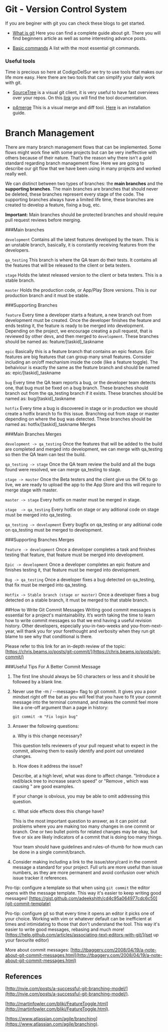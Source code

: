 # Git - Version Control System

If you are beginer with git you can check these blogs to get started.

* [What is git](https://www.atlassian.com/git/tutorials/what-is-git) Here you can find a complete guide about git. There you will find beginners article as well as some interesting advance posts.

* [Basic commands](http://rogerdudler.github.io/git-guide/) A list with the most essential git commands.

### Useful tools

Time is precious so here at CodigoDelSur we try to use tools that makes our life more easy. Here there are two tools that can simplify your daily work with git.

* [SourceTree](https://www.sourcetreeapp.com)  is a visual git client, it is very useful to have fast overviews over your repos. On this [link](https://confluence.atlassian.com/get-started-with-sourcetree?_ga=1.261810574.2009675791.1460052474) you will find the tool documentation.

* [p4merge](https://www.perforce.com/product/components/perforce-visual-merge-and-diff-tools) This is a visual merge and diff tool. [Here](https://gist.github.com/tony4d/3454372) is an installation guide.

# Branch Management
There are many branch management flows that can be implemented. Some flows might work fine with some projects but can be very ineffective with others because of their nature. That’s the reason why there isn't a gold standard regarding branch management flow. Here we are going to describe our git flow that we have been using in many projects and worked really well.


We can distinct between two types of branches: the **main branches** and the **supporting branches**. The main branches are branches that should never be deleted, these branches represent every stage of the code. The supporting branches always have a limited life time, these branches are created to develop a feature, fixing a bug, etc.

**Important:** Main branches should be protected branches and should require pull request reviews before merging.

###Main branches

`development` Contains all the latest features developed by the team. This is an unstable branch, basically, it is constantly receiving features from the developers.

`qa_testing` This branch is where the QA team do their tests. It contains all the features that will be released to the client or beta testers.

`stage` Holds the latest released version to the client or beta testers. This is a stable branch.

`master` Holds the production code, or App/Play Store versions. This is our production branch and it must be stable.

###Supporting Branches

`feature` Every time a developer starts a feature, a new branch out from development must be created. Once the developer finishes the feature and ends testing it, the feature is ready to be merged into development. Depending on the project, we encourage creating a pull request, that is reviewed by other devs, and then merged to `development`.
These branches should be named as:
feature/[taskid]_taskname

`epic` Basically this is a feature branch that contains an epic feature. Epic features are big features that can group many small features. Consider including an on/off mechanism inside the code (like a feature toggle). The behaiviour is exactly the same as the feature branch and should be named as:
epic/[taskid]_taskname

`bug` Every time the QA team reports a bug, or the developer team detects one, that bug must be fixed on a bug branch. These branches should branch out from the qa_testing branch if it exists.
These branches should be named as:
bug/[taskid]_taskname

`hotfix` Every time a bug is discovered in stage or in production we should create a hotfix branch to fix this issue. Branching out from stage or master depending on where the bug was detected.
These branches should be named as:
hotfix/[taskid]_taskname
Merges


###Main Branches Merges


`development -> qa_testing` Once the features that will be added to the build are completed and merged into development, we can merge with qa_testing so then the QA team can test the build.

`qa_testing -> stage` Once the QA team review the build and all the bugs found were resolved, we can merge qa_testing to stage.

`stage -> master` Once the Beta testers and the client give us the OK to go live, we are ready to upload the app to the App Store and this will require to merge stage with master.

`master -> stage` Every hotfix on master must be merged in stage.

`stage  -> qa_testing` Every hotfix on stage or any aditional code on stage must be merged into qa_testing.

`qa_testing -> development` Every bugfix on qa_testing or any aditional code on qa_testing must be merged to development.


###Supporting Branches Merges

`Feature -> development` Once a developer completes a task and finishes testing that feature, that feature must be merged into development.

`Epic -> development` Once a developer completes an epic feature and finishes testing it, that feature must be merged into development.

`Bug -> qa_testing` Once a developer fixes a bug detected on qa_testing, that fix must be merged into qa_testing.

`Hotfix -> Stable branch (stage or master)` Once a developer fixes a bug detected on a stable branch, it must be merged to that stable branch.

##How to Write Git Commit Messages
Writing good commit messages is essential for a project's maintainability. It’s worth taking the time to learn how to write commit messages so that we end having a useful revision history.
Other developers, especially you-in-two-weeks and you-from-next-year, will thank you for your forethought and verbosity when they run git blame to see why that conditional is there.

Please refer to this link for an in-depth review of the topic: [https://chris.beams.io/posts/git-commit/](https://chris.beams.io/posts/git-commit/)

###Useful Tips For A Better Commit Message
1. The first line should always be 50 characters or less and it should be followed by a blank line.
2. Never use the -m <msg> / --message=<msg> flag to git commit.
	It gives you a poor mindset right off the bat as you will feel that you have to fit your commit message into the terminal command, and makes the commit feel more like a one-off argument than a page in history:

	`git commit -m "Fix login bug"`

3. Answer the following questions:

	a. Why is this change necessary?

	This question tells reviewers of your pull request what to expect in the commit, allowing them to easily identify and point out unrelated changes.

	b. How does it address the issue?

	Describe, at a high level, what was done to affect change. "Introduce a red/black tree to increase search speed" or "Remove <troublesome gem X>, which was causing <specific description of issue introduced by gem>" are good examples.

	If your change is obvious, you may be able to omit addressing this question.

	c. What side effects does this change have?

	This is the most important question to answer, as it can point out problems where you are making too many changes in one commit or branch. One or two bullet points for related changes may be okay, but five or six are likely indicators of a commit that is doing too many things.

	Your team should have guidelines and rules-of-thumb for how much can be done in a single commit/branch.

4. Consider making including a link to the issue/story/card in the commit message a standard for your project. Full urls are more useful than issue numbers, as they are more permanent and avoid confusion over which issue tracker it references.


Pro-tip: configure a template so that when using `git commit` the editor opens with the message template. This way it's easier to keep writing good messages! [https://gist.github.com/adeekshith/cd4c95a064977cdc6c50](git-commit-template)

Pro-tip: configure git so that every time it opens an editor it picks one of your choice. Working with vim or whatever default can be inefficient at times and intimidating to those that don't understand the tool. This way it's easier to write good messages, rebasing and much more! [https://help.github.com/articles/associating-text-editors-with-git/](set up your favourite editor)

More about commit messages: [http://tbaggery.com/2008/04/19/a-note-about-git-commit-messages.html](http://tbaggery.com/2008/04/19/a-note-about-git-commit-messages.html)

## References

[http://nvie.com/posts/a-successful-git-branching-model/](http://nvie.com/posts/a-successful-git-branching-model/).

[http://martinfowler.com/bliki/FeatureToggle.html](http://martinfowler.com/bliki/FeatureToggle.html).

[https://www.atlassian.com/agile/branching](https://www.atlassian.com/agile/branching).


